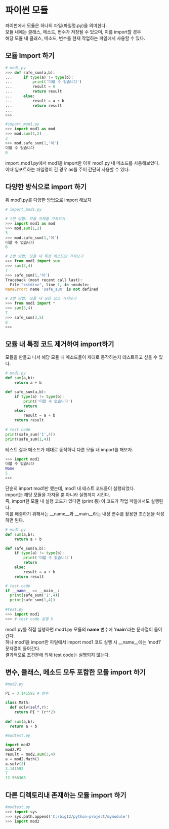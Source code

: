 파이썬 모듈
===
파이썬에서 모듈은 하나의 파일(파일명.py)을 의미한다.  
모듈 내에는 클래스, 메소드, 변수가 저장될 수 있으며, 이를 import할 경우  
해당 모듈 내 클래스, 메소드, 변수를 현재 작업하는 파일에서 사용할 수 있다.  

모듈 Import 하기
---
```python
# mod1.py
>>> def safe_sum(a,b):
...     if type(a) != type(b):
...         print('더할 수 없습니다')
...         result = 0
...         return result
...     else:
...         result = a + b
...         return result
... 
>>>

#import_mod1.py
>>> import mod1 as mod
>>> mod.sum(1,2)
3
>>> mod.safe_sum(1,'이')
더할 수 없습니다
0
```
import_mod1.py에서 mod1을 import한 이후 mod1.py 내 메소드를 사용해보았다.  
이때 임포트하는 파일명이 긴 경우 as를 주어 간단히 사용할 수 있다.  

다양한 방식으로 import 하기
---
위 mod1.py를 다양한 방법으로 import 해보자
```python
# import_mod1.py

# 1번 방법: 모듈 자체를 가져오기
>>> import mod1 as mod
>>> mod.sum(1,2)
3
>>> mod.safe_sum(1,'이')
더할 수 없습니다
0

# 2번 방법: 모듈 내 특정 메소드만 가져오기
>>> from mod1 import sum
>>> sum(3,4)
7
>>> safe_sum(1,'이')
Traceback (most recent call last):
  File "<stdin>", line 1, in <module>
NameError: name 'safe_sum' is not defined

# 3번 방법: 모듈 내 모든 요소 가져오기
>>> from mod1 import *
>>> sum(3,4)
7
>>> safe_sum(3,5)
8
>>>
```

모듈 내 특정 코드 제거하여 import하기
---
모듈을 만들고 나서 해당 모듈 내 메소드들이 제대로 동작하는지 테스트하고 싶을 수 있다.  
```python
# mod1.py
def sum(a,b):
    return a + b

def safe_sum(a,b):
    if type(a) != type(b):
        print('더할 수 없습니다')
        return
    else:
        result = a + b
    return result
    
# test code
print(safe_sum('1',4))
print(safe_sum(1,4))
```
테스트 결과 메소드가 제대로 동작하니 다른 모듈 내 import를 해보자.  

```python
>>> import mod1
더할 수 없습니다
None
5
>>>
```
단순히 import mod1만 했는데, mod1 내 테스트 코드들이 실행되었다.  
import는 해당 모듈을 가져올 뿐 아니라 실행까지 시킨다.  
즉, import한 모듈 내 실행 코드가 있다면 (print 등) 이 코드가 작업 파일에서도 실행된다.  
이를 해결하기 위해서는 __name__과 __main__라는 내장 변수를 활용한 조건문을 작성하면 된다.  

```python
# mod1.py
def sum(a,b):
    return a + b

def safe_sum(a,b):
    if type(a) != type(b):
        print('더할 수 없습니다')
        return
    else:
        result = a + b
    return result

# test code
if __name__ == __main__:
  print(safe_sum('1',4))
  print(safe_sum(1,4))
  
#test.py
>>> import mod1
>>> # test code 실행 X
```
mod1.py를 직접 실행하면 mod1.py 모듈의 __name__ 변수에 '__main__'라는 문자열이 들어간다.  
허나 mod1을 import한 파일에서 import mod1 코드 실행 시 __name__에는 'mod1' 문자열이 들어간다.  
결과적으로 조건문에 의해 test code는 실행되지 않는다.  

변수, 클래스, 메소드 모두 포함한 모듈 import 하기
---
```python
#mod2.py

PI = 3.141592 # 변수

class Math:
  def solv(self,r):
    return PI * (r**2)
    
def sum(a,b):
  return a + b
  
#modtest.py

import mod2
mod2.PI
result = mod2.sum(3,4)
a = mod2.Math()
a.solv(2)
3.141592
7
12.566368
```
다른 디렉토리내 존재하는 모듈 import 하기
---
```python
#modtest.py
>>> import sys
>>> sys.path.append('C:/big12/python-project/mymodule')
>>> import mod2
```
